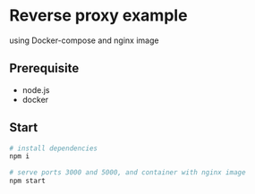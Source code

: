# Reverse proxy example
using Docker-compose and nginx image

## Prerequisite
- node.js
- docker

## Start
```sh
# install dependencies
npm i

# serve ports 3000 and 5000, and container with nginx image
npm start
```